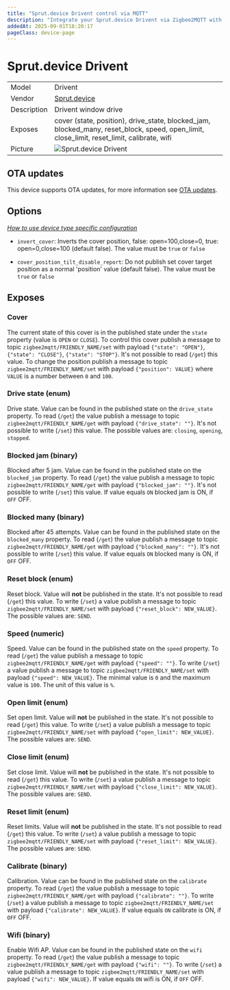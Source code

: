 ```yaml
---
title: "Sprut.device Drivent control via MQTT"
description: "Integrate your Sprut.device Drivent via Zigbee2MQTT with whatever smart home infrastructure you are using without the vendor's bridge or gateway."
addedAt: 2025-09-01T18:20:17
pageClass: device-page
---
```


<!-- !!!! -->
<!-- ATTENTION: This file is auto-generated through docgen! -->
<!-- You can only edit the "Notes"-Section between the two comment lines "Notes BEGIN" and "Notes END". -->
<!-- Do not use h1 or h2 heading within "## Notes"-Section. -->
<!-- !!!! -->

# Sprut.device Drivent

|     |     |
|-----|-----|
| Model | Drivent  |
| Vendor  | [Sprut.device](/supported-devices/#v=Sprut.device)  |
| Description | Drivent window drive |
| Exposes | cover (state, position), drive_state, blocked_jam, blocked_many, reset_block, speed, open_limit, close_limit, reset_limit, calibrate, wifi |
| Picture | ![Sprut.device Drivent](https://www.zigbee2mqtt.io/images/devices/Drivent.png) |


<!-- Notes BEGIN: You can edit here. Add "## Notes" headline if not already present. -->


<!-- Notes END: Do not edit below this line -->


## OTA updates
This device supports OTA updates, for more information see [OTA updates](../guide/usage/ota_updates.md).


## Options
*[How to use device type specific configuration](../guide/configuration/devices-groups.md#specific-device-options)*

* `invert_cover`: Inverts the cover position, false: open=100,close=0, true: open=0,close=100 (default false). The value must be `true` or `false`

* `cover_position_tilt_disable_report`: Do not publish set cover target position as a normal 'position' value (default false). The value must be `true` or `false`


## Exposes

### Cover 
The current state of this cover is in the published state under the `state` property (value is `OPEN` or `CLOSE`).
To control this cover publish a message to topic `zigbee2mqtt/FRIENDLY_NAME/set` with payload `{"state": "OPEN"}`, `{"state": "CLOSE"}`, `{"state": "STOP"}`.
It's not possible to read (`/get`) this value.
To change the position publish a message to topic `zigbee2mqtt/FRIENDLY_NAME/set` with payload `{"position": VALUE}` where `VALUE` is a number between `0` and `100`.

### Drive state (enum)
Drive state.
Value can be found in the published state on the `drive_state` property.
To read (`/get`) the value publish a message to topic `zigbee2mqtt/FRIENDLY_NAME/get` with payload `{"drive_state": ""}`.
It's not possible to write (`/set`) this value.
The possible values are: `closing`, `opening`, `stopped`.

### Blocked jam (binary)
Blocked after 5 jam.
Value can be found in the published state on the `blocked_jam` property.
To read (`/get`) the value publish a message to topic `zigbee2mqtt/FRIENDLY_NAME/get` with payload `{"blocked_jam": ""}`.
It's not possible to write (`/set`) this value.
If value equals `ON` blocked jam is ON, if `OFF` OFF.

### Blocked many (binary)
Blocked after 45 attempts.
Value can be found in the published state on the `blocked_many` property.
To read (`/get`) the value publish a message to topic `zigbee2mqtt/FRIENDLY_NAME/get` with payload `{"blocked_many": ""}`.
It's not possible to write (`/set`) this value.
If value equals `ON` blocked many is ON, if `OFF` OFF.

### Reset block (enum)
Reset block.
Value will **not** be published in the state.
It's not possible to read (`/get`) this value.
To write (`/set`) a value publish a message to topic `zigbee2mqtt/FRIENDLY_NAME/set` with payload `{"reset_block": NEW_VALUE}`.
The possible values are: `SEND`.

### Speed (numeric)
Speed.
Value can be found in the published state on the `speed` property.
To read (`/get`) the value publish a message to topic `zigbee2mqtt/FRIENDLY_NAME/get` with payload `{"speed": ""}`.
To write (`/set`) a value publish a message to topic `zigbee2mqtt/FRIENDLY_NAME/set` with payload `{"speed": NEW_VALUE}`.
The minimal value is `0` and the maximum value is `100`.
The unit of this value is `%`.

### Open limit (enum)
Set open limit.
Value will **not** be published in the state.
It's not possible to read (`/get`) this value.
To write (`/set`) a value publish a message to topic `zigbee2mqtt/FRIENDLY_NAME/set` with payload `{"open_limit": NEW_VALUE}`.
The possible values are: `SEND`.

### Close limit (enum)
Set close limit.
Value will **not** be published in the state.
It's not possible to read (`/get`) this value.
To write (`/set`) a value publish a message to topic `zigbee2mqtt/FRIENDLY_NAME/set` with payload `{"close_limit": NEW_VALUE}`.
The possible values are: `SEND`.

### Reset limit (enum)
Reset limits.
Value will **not** be published in the state.
It's not possible to read (`/get`) this value.
To write (`/set`) a value publish a message to topic `zigbee2mqtt/FRIENDLY_NAME/set` with payload `{"reset_limit": NEW_VALUE}`.
The possible values are: `SEND`.

### Calibrate (binary)
Calibration.
Value can be found in the published state on the `calibrate` property.
To read (`/get`) the value publish a message to topic `zigbee2mqtt/FRIENDLY_NAME/get` with payload `{"calibrate": ""}`.
To write (`/set`) a value publish a message to topic `zigbee2mqtt/FRIENDLY_NAME/set` with payload `{"calibrate": NEW_VALUE}`.
If value equals `ON` calibrate is ON, if `OFF` OFF.

### Wifi (binary)
Enable Wifi AP.
Value can be found in the published state on the `wifi` property.
To read (`/get`) the value publish a message to topic `zigbee2mqtt/FRIENDLY_NAME/get` with payload `{"wifi": ""}`.
To write (`/set`) a value publish a message to topic `zigbee2mqtt/FRIENDLY_NAME/set` with payload `{"wifi": NEW_VALUE}`.
If value equals `ON` wifi is ON, if `OFF` OFF.

